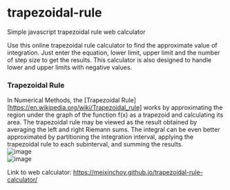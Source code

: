 # trapezoidal-rule
Simple javascript trapezoidal rule web calculator

Use this online trapezoidal rule calculator to find the approximate value of integration. Just enter the equation, lower limit, upper limit and the number of step size to get the results. This calculator is also designed to handle lower and upper limits with negative values.

### Trapezoidal Rule
In Numerical Methods, the [Trapezoidal Rule][https://en.wikipedia.org/wiki/Trapezoidal_rule] works by approximating the region under the graph of the function f(x) as a trapezoid and calculating its area. The trapezoidal rule may be viewed as the result obtained by averaging the left and right Riemann sums. The integral can be even better approximated by partitioning the integration interval, applying the trapezoidal rule to each subinterval, and summing the results.    
![image](https://user-images.githubusercontent.com/65379600/132526274-95502094-ba7b-4e40-bf36-de02915f02f6.png)   
![image](https://user-images.githubusercontent.com/65379600/132527424-5ce385a7-682a-4cb8-bf59-2b556a383f23.png)


Link to web calculator: https://meixinchoy.github.io/trapezoidal-rule-calculator/
